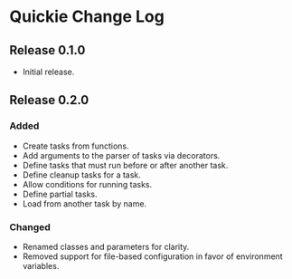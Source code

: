 # Quickie Change Log

## Release 0.1.0

- Initial release.

## Release 0.2.0

### Added

- Create tasks from functions.
- Add arguments to the parser of tasks via decorators.
- Define tasks that must run before or after another task.
- Define cleanup tasks for a task.
- Allow conditions for running tasks.
- Define partial tasks.
- Load from another task by name.

### Changed

- Renamed classes and parameters for clarity.
- Removed support for file-based configuration in favor of environment variables.
